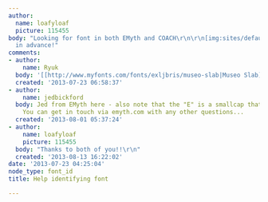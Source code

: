 ```yaml
---
author:
  name: loafyloaf
  picture: 115455
body: "Looking for font in both EMyth and COACH\r\n\r\n[img:sites/default/files/old-images/EMythCoachLogo_Square2_6290.png]\r\n\r\nThanks
  in advance!"
comments:
- author:
    name: Ryuk
  body: '[[http://www.myfonts.com/fonts/exljbris/museo-slab|Museo Slab]]'
  created: '2013-07-23 06:58:37'
- author:
    name: jedbickford
  body: Jed from EMyth here - also note that the "E" is a smallcap that we custom-made.
    You can get in touch via emyth.com with any other questions...
  created: '2013-08-01 05:37:24'
- author:
    name: loafyloaf
    picture: 115455
  body: "Thanks to both of you!!\r\n"
  created: '2013-08-13 16:22:02'
date: '2013-07-23 04:25:04'
node_type: font_id
title: Help identifying font

---
```

